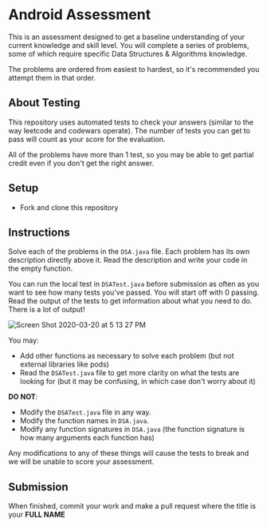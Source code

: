 # Android Assessment

This is an assessment designed to get a baseline understanding of your current knowledge and skill level. You will complete a series of problems, some of which require specific Data Structures & Algorithms knowledge.

The problems are ordered from easiest to hardest, so it's recommended you attempt them in that order.

## About Testing

This repository uses automated tests to check your answers (similar to the way leetcode and codewars operate). The number of tests you can get to pass will count as your score for the evaluation. 

All of the problems have more than 1 test, so you may be able to get partial credit even if you don't get the right answer.

## Setup

* Fork and clone this repository

## Instructions

Solve each of the problems in the `DSA.java` file. Each problem has its own description directly above it. Read the description and write your code in the empty function.


You can run the local test in `DSATest.java` before submission as often as you want to see how many tests you've passed. You will start off with 0 passing. Read the output of the tests to get information about what you need to do. There is a lot of output!

![Screen Shot 2020-03-20 at 5 13 27 PM](https://user-images.githubusercontent.com/24438577/77206775-31d3e900-6ace-11ea-94d2-64d32115a546.png)



You may:

* Add other functions as necessary to solve each problem (but not external libraries like pods)
* Read the `DSATest.java` file to get more clarity on what the tests are looking for (but it may be confusing, in which case don't worry about it)

**DO NOT**:

* Modify the `DSATest.java` file in any way.
* Modify the function names in `DSA.java`.
* Modify any function signatures in `DSA.java` (the function signature is how many arguments each function has)

Any modifications to any of these things will cause the tests to break and we will be unable to score your assessment.

## Submission

When finished, commit your work and make a pull request where the title is your **FULL NAME**
